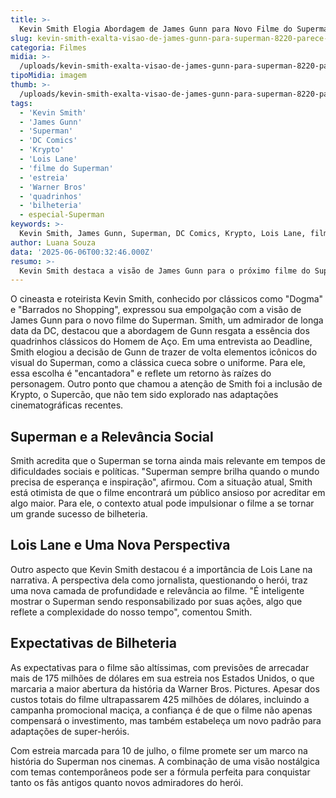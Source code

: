 ```yaml
---
title: >-
  Kevin Smith Elogia Abordagem de James Gunn para Novo Filme do Superman
slug: kevin-smith-exalta-visao-de-james-gunn-para-superman-8220-parece-com-um-gibi-8221
categoria: Filmes
midia: >-
  /uploads/kevin-smith-exalta-visao-de-james-gunn-para-superman-8220-parece-com-um-gibi-8221-thumb.jpg
tipoMidia: imagem
thumb: >-
  /uploads/kevin-smith-exalta-visao-de-james-gunn-para-superman-8220-parece-com-um-gibi-8221-thumb.jpg
tags:
  - 'Kevin Smith'
  - 'James Gunn'
  - 'Superman'
  - 'DC Comics'
  - 'Krypto'
  - 'Lois Lane'
  - 'filme do Superman'
  - 'estreia'
  - 'Warner Bros'
  - 'quadrinhos'
  - 'bilheteria'
  - especial-Superman
keywords: >-
  Kevin Smith, James Gunn, Superman, DC Comics, Krypto, Lois Lane, filme do Superman, estreia, Warner Bros, quadrinhos, bilheteria
author: Luana Souza
data: '2025-06-06T00:32:46.000Z'
resumo: >-
  Kevin Smith destaca a visão de James Gunn para o próximo filme do Superman, afirmando que a proposta remete aos quadrinhos clássicos. A inclusão de Krypto e o retorno do visual icônico do herói são alguns dos pontos elogiados pelo cineasta.
---
```


O cineasta e roteirista Kevin Smith, conhecido por clássicos como "Dogma" e "Barrados no Shopping", expressou sua empolgação com a visão de James Gunn para o novo filme do Superman. Smith, um admirador de longa data da DC, destacou que a abordagem de Gunn resgata a essência dos quadrinhos clássicos do Homem de Aço. Em uma entrevista ao Deadline, Smith elogiou a decisão de Gunn de trazer de volta elementos icônicos do visual do Superman, como a clássica cueca sobre o uniforme. Para ele, essa escolha é "encantadora" e reflete um retorno às raízes do personagem. Outro ponto que chamou a atenção de Smith foi a inclusão de Krypto, o Supercão, que não tem sido explorado nas adaptações cinematográficas recentes. 

## Superman e a Relevância Social 
Smith acredita que o Superman se torna ainda mais relevante em tempos de dificuldades sociais e políticas. "Superman sempre brilha quando o mundo precisa de esperança e inspiração", afirmou. Com a situação atual, Smith está otimista de que o filme encontrará um público ansioso por acreditar em algo maior. Para ele, o contexto atual pode impulsionar o filme a se tornar um grande sucesso de bilheteria. 

## Lois Lane e Uma Nova Perspectiva 
Outro aspecto que Kevin Smith destacou é a importância de Lois Lane na narrativa. A perspectiva dela como jornalista, questionando o herói, traz uma nova camada de profundidade e relevância ao filme. "É inteligente mostrar o Superman sendo responsabilizado por suas ações, algo que reflete a complexidade do nosso tempo", comentou Smith. 

## Expectativas de Bilheteria 
As expectativas para o filme são altíssimas, com previsões de arrecadar mais de 175 milhões de dólares em sua estreia nos Estados Unidos, o que marcaria a maior abertura da história da Warner Bros. Pictures. Apesar dos custos totais do filme ultrapassarem 425 milhões de dólares, incluindo a campanha promocional maciça, a confiança é de que o filme não apenas compensará o investimento, mas também estabeleça um novo padrão para adaptações de super-heróis. 

Com estreia marcada para 10 de julho, o filme promete ser um marco na história do Superman nos cinemas. A combinação de uma visão nostálgica com temas contemporâneos pode ser a fórmula perfeita para conquistar tanto os fãs antigos quanto novos admiradores do herói.
